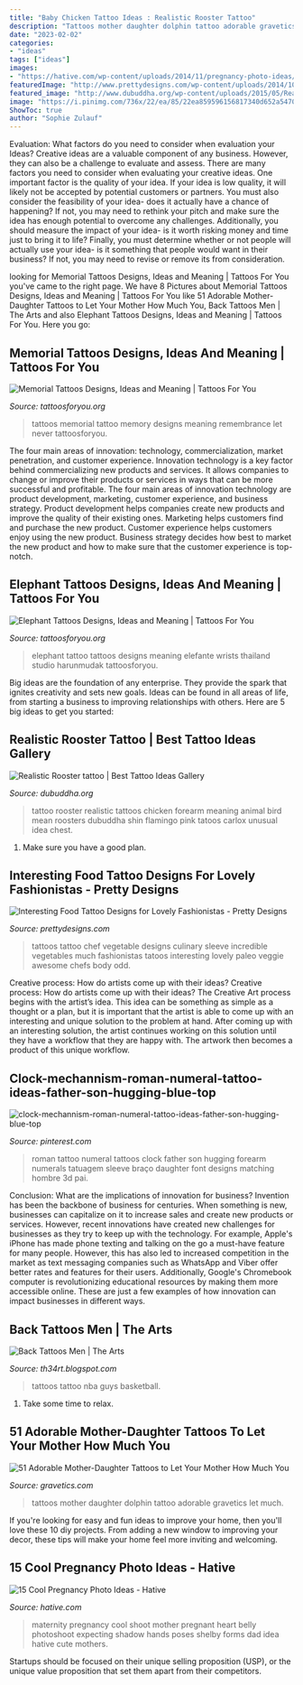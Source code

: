 ```yaml
---
title: "Baby Chicken Tattoo Ideas : Realistic Rooster Tattoo"
description: "Tattoos mother daughter dolphin tattoo adorable gravetics let much"
date: "2023-02-02"
categories:
- "ideas"
tags: ["ideas"]
images:
- "https://hative.com/wp-content/uploads/2014/11/pregnancy-photo-ideas/15-cool-pregnancy-photo-ideas.jpg"
featuredImage: "http://www.prettydesigns.com/wp-content/uploads/2014/10/Vegetable-Tattoos.jpg"
featured_image: "http://www.dubuddha.org/wp-content/uploads/2015/05/Realistic-Rooster-tattoo-by-Carlox.jpg"
image: "https://i.pinimg.com/736x/22/ea/85/22ea859596156817340d652a547022ff.jpg"
ShowToc: true
author: "Sophie Zulauf"
---
```



Evaluation: What factors do you need to consider when evaluation your Ideas?
Creative ideas are a valuable component of any business. However, they can also be a challenge to evaluate and assess. There are many factors you need to consider when evaluating your creative ideas. 
One important factor is the quality of your idea. If your idea is low quality, it will likely not be accepted by potential customers or partners. You must also consider the feasibility of your idea- does it actually have a chance of happening? If not, you may need to rethink your pitch and make sure the idea has enough potential to overcome any challenges. Additionally, you should measure the impact of your idea- is it worth risking money and time just to bring it to life? Finally, you must determine whether or not people will actually use your idea- is it something that people would want in their business? If not, you may need to revise or remove its from consideration.

	

		
looking for Memorial Tattoos Designs, Ideas and Meaning | Tattoos For You you've came to the right page. We have 8 Pictures about Memorial Tattoos Designs, Ideas and Meaning | Tattoos For You like 51 Adorable Mother-Daughter Tattoos to Let Your Mother How Much You, Back Tattoos Men | The Arts and also Elephant Tattoos Designs, Ideas and Meaning | Tattoos For You. Here you go:
		
    
## Memorial Tattoos Designs, Ideas And Meaning | Tattoos For You

<img loading=lazy src="http://www.tattoosforyou.org/wp-content/uploads/2013/09/In-Memory-of-Tattoo-768x1024.jpg" onerror="this.onerror=null;this.src='https://tse3.mm.bing.net/th?id=OIP.S1PcYgy4-zsc2wJgJCUiNQHaJ4&amp;pid=15.1';" alt="Memorial Tattoos Designs, Ideas and Meaning | Tattoos For You">

_Source: tattoosforyou.org_

>tattoos memorial tattoo memory designs meaning remembrance let never tattoosforyou. 

	

The four main areas of innovation: technology, commercialization, market penetration, and customer experience.
Innovation technology is a key factor behind commercializing new products and services. It allows companies to change or improve their products or services in ways that can be more successful and profitable. The four main areas of innovation technology are product development, marketing, customer experience, and business strategy. Product development helps companies create new products and improve the quality of their existing ones. Marketing helps customers find and purchase the new product. Customer experience helps customers enjoy using the new product. Business strategy decides how best to market the new product and how to make sure that the customer experience is top-notch.

    
## Elephant Tattoos Designs, Ideas And Meaning | Tattoos For You

<img loading=lazy src="http://www.tattoosforyou.org/wp-content/uploads/2013/09/Small-Elephant-Tattoo.jpg" onerror="this.onerror=null;this.src='https://tse4.mm.bing.net/th?id=OIP.mErqNUS0TQ7lQur2KKcQnAHaJ4&amp;pid=15.1';" alt="Elephant Tattoos Designs, Ideas and Meaning | Tattoos For You">

_Source: tattoosforyou.org_

>elephant tattoo tattoos designs meaning elefante wrists thailand studio harunmudak tattoosforyou. 

	

Big ideas are the foundation of any enterprise. They provide the spark that ignites creativity and sets new goals. Ideas can be found in all areas of life, from starting a business to improving relationships with others. Here are 5 big ideas to get you started:

    
## Realistic Rooster Tattoo | Best Tattoo Ideas Gallery

<img loading=lazy src="http://www.dubuddha.org/wp-content/uploads/2015/05/Realistic-Rooster-tattoo-by-Carlox.jpg" onerror="this.onerror=null;this.src='https://tse1.mm.bing.net/th?id=OIP.nvc8EP9DhrMQf2ovxD1D_wHaHa&amp;pid=15.1';" alt="Realistic Rooster tattoo | Best Tattoo Ideas Gallery">

_Source: dubuddha.org_

>tattoo rooster realistic tattoos chicken forearm meaning animal bird mean roosters dubuddha shin flamingo pink tatoos carlox unusual idea chest. 

	

1. Make sure you have a good plan.

    
## Interesting Food Tattoo Designs For Lovely Fashionistas - Pretty Designs

<img loading=lazy src="http://www.prettydesigns.com/wp-content/uploads/2014/10/Vegetable-Tattoos.jpg" onerror="this.onerror=null;this.src='https://tse1.mm.bing.net/th?id=OIP.WiEkYExh6XZb5Z2u8C4U6AAAAA&amp;pid=15.1';" alt="Interesting Food Tattoo Designs for Lovely Fashionistas - Pretty Designs">

_Source: prettydesigns.com_

>tattoos tattoo chef vegetable designs culinary sleeve incredible vegetables much fashionistas tatoos interesting lovely paleo veggie awesome chefs body odd. 

	

Creative process: How do artists come up with their ideas?
Creative process: How do artists come up with their ideas?
The Creative Art process begins with the artist’s idea. This idea can be something as simple as a thought or a plan, but it is important that the artist is able to come up with an interesting and unique solution to the problem at hand. After coming up with an interesting solution, the artist continues working on this solution until they have a workflow that they are happy with. The artwork then becomes a product of this unique workflow.

    
## Clock-mechannism-roman-numeral-tattoo-ideas-father-son-hugging-blue-top

<img loading=lazy src="https://i.pinimg.com/736x/22/ea/85/22ea859596156817340d652a547022ff.jpg" onerror="this.onerror=null;this.src='https://tse3.mm.bing.net/th?id=OIP.kr7tGHx7netBYXDB7M8orgHaL1&amp;pid=15.1';" alt="clock-mechannism-roman-numeral-tattoo-ideas-father-son-hugging-blue-top">

_Source: pinterest.com_

>roman tattoo numeral tattoos clock father son hugging forearm numerals tatuagem sleeve braço daughter font designs matching hombre 3d pai. 

	

Conclusion: What are the implications of innovation for business?
Invention has been the backbone of business for centuries. When something is new, businesses can capitalize on it to increase sales and create new products or services. However, recent innovations have created new challenges for businesses as they try to keep up with the technology. For example, Apple's iPhone has made phone texting and talking on the go a must-have feature for many people. However, this has also led to increased competition in the market as text messaging companies such as WhatsApp and Viber offer better rates and features for their users. Additionally, Google's Chromebook computer is revolutionizing educational resources by making them more accessible online. These are just a few examples of how innovation can impact businesses in different ways.

    
## Back Tattoos Men | The Arts

<img loading=lazy src="http://2.bp.blogspot.com/-TdLQJrbxpKQ/UQzagTWxYKI/AAAAAAAAYyQ/VBpPmA1wT-c/s1600/Back+Tattoos+Men8693.jpg" onerror="this.onerror=null;this.src='https://tse4.mm.bing.net/th?id=OIP.EXyL4eAPL7DlzVSJ9vrX5gAAAA&amp;pid=15.1';" alt="Back Tattoos Men | The Arts">

_Source: th34rt.blogspot.com_

>tattoos tattoo nba guys basketball. 

	

1. Take some time to relax.

    
## 51 Adorable Mother-Daughter Tattoos To Let Your Mother How Much You

<img loading=lazy src="https://www.gravetics.com/wp-content/uploads/2017/07/Romantic-Dolphin-Tattoo-Idea.jpg" onerror="this.onerror=null;this.src='https://tse4.mm.bing.net/th?id=OIP.k_8b3asiFGPQ3bNy8DszbQHaHa&amp;pid=15.1';" alt="51 Adorable Mother-Daughter Tattoos to Let Your Mother How Much You">

_Source: gravetics.com_

>tattoos mother daughter dolphin tattoo adorable gravetics let much. 

	

If you're looking for easy and fun ideas to improve your home, then you'll love these 10 diy projects. From adding a new window to improving your decor, these tips will make your home feel more inviting and welcoming.

    
## 15 Cool Pregnancy Photo Ideas - Hative

<img loading=lazy src="https://hative.com/wp-content/uploads/2014/11/pregnancy-photo-ideas/15-cool-pregnancy-photo-ideas.jpg" onerror="this.onerror=null;this.src='https://tse4.mm.bing.net/th?id=OIP.mvGAmYevFz5_8FiHguZe6wHaKx&amp;pid=15.1';" alt="15 Cool Pregnancy Photo Ideas - Hative">

_Source: hative.com_

>maternity pregnancy cool shoot mother pregnant heart belly photoshoot expecting shadow hands poses shelby forms dad idea hative cute mothers. 

	

Startups should be focused on their unique selling proposition (USP), or the unique value proposition that set them apart from their competitors.


